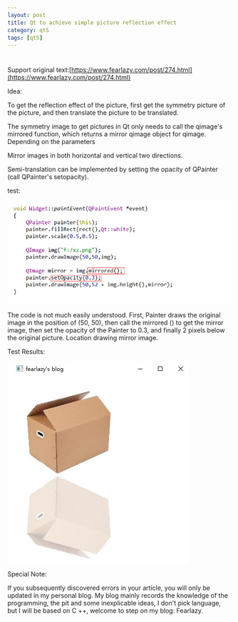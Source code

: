 ```yaml
---
layout: post
title: Qt to achieve simple picture reflection effect
category: qt5
tags: [qt5]
---
```

# 

Support original text:[https://www.fearlazy.com/post/274.html](https://www.fearlazy.com/post/274.html)

Idea:

To get the reflection effect of the picture, first get the symmetry picture of the picture, and then translate the picture to be translated.

The symmetry image to get pictures in Qt only needs to call the qimage's mirrored function, which returns a mirror qimage object for qimage. Depending on the parameters

Mirror images in both horizontal and vertical two directions.

Semi-translation can be implemented by setting the opacity of QPainter (call QPainter's setopacity).

test:

![](/public/assets/2021-07-25/c1106e719be9f155fcb44ec5a7904020.png)

The code is not much easily understood. First, Painter draws the original image in the position of (50, 50), then call the mirrored () to get the mirror image, then set the opacity of the Painter to 0.3, and finally 2 pixels below the original picture. Location drawing mirror image.

Test Results:

![](/public/assets/2021-07-25/619efffe49906f605c74095fe4bd11d1.png)

Special Note:

If you subsequently discovered errors in your article, you will only be updated in my personal blog. My blog mainly records the knowledge of the programming, the pit and some inexplicable ideas, I don't pick language, but I will be based on C ++, welcome to step on my blog: Fearlazy.